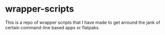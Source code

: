 # wrapper-scripts
This is a repo of wrapper scripts that I have made to get arround the jank of certain command-line based apps or flatpaks.
